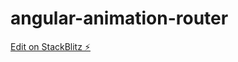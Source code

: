 # angular-animation-router

[Edit on StackBlitz ⚡️](https://stackblitz.com/edit/angular-animation-load-data-gpbkze)